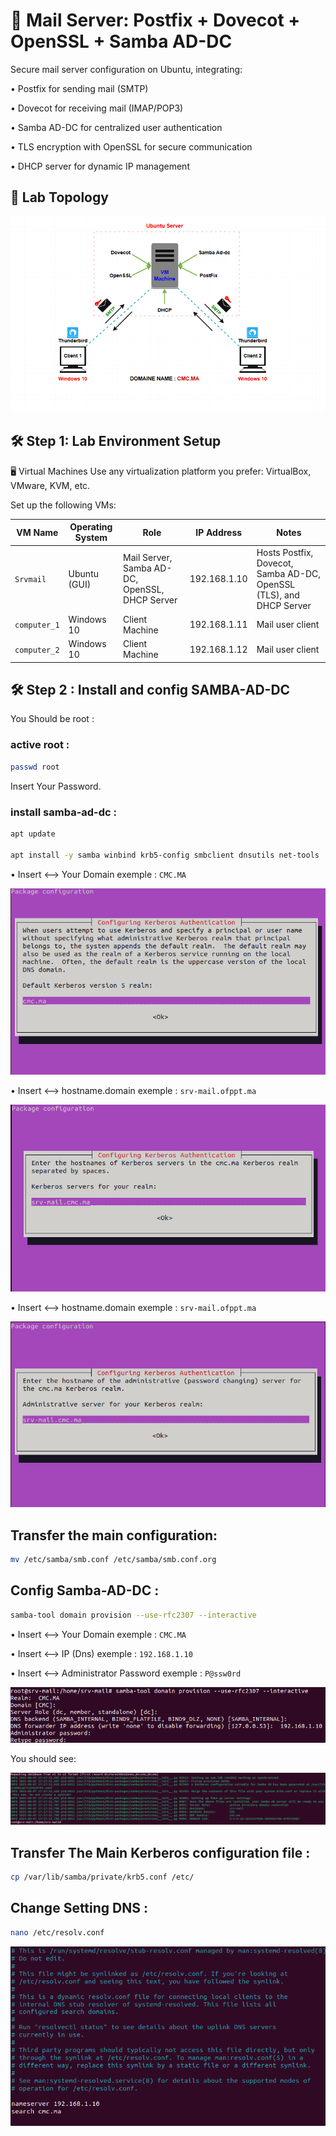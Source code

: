 # 📧 Mail Server: Postfix + Dovecot + OpenSSL + Samba AD-DC
Secure mail server configuration on Ubuntu, integrating:

• Postfix for sending mail (SMTP)

• Dovecot for receiving mail (IMAP/POP3)

• Samba AD-DC for centralized user authentication

• TLS encryption with OpenSSL for secure communication

• DHCP server for dynamic IP management

## 🧪 Lab Topology
![Lab Setup](images/pic_srvmail.png)

## 🛠 Step 1: Lab Environment Setup
🖥️ Virtual Machines
Use any virtualization platform you prefer: VirtualBox, VMware, KVM, etc.

Set up the following VMs:

| VM Name      | Operating System | Role                                           | IP Address   | Notes                                                                   |
| ------------ | ---------------- | ---------------------------------------------- | ------------ | ----------------------------------------------------------------------- |
| `Srvmail`    | Ubuntu (GUI)     | Mail Server, Samba AD-DC, OpenSSL, DHCP Server | 192.168.1.10 | Hosts Postfix, Dovecot, Samba AD-DC, OpenSSL (TLS), and DHCP Server |
| `computer_1` | Windows 10       | Client Machine                                 | 192.168.1.11 | Mail user client                                                        |
| `computer_2` | Windows 10       | Client Machine                                 | 192.168.1.12 | Mail user client                                                        |

## 🛠 Step 2 : Install and config SAMBA-AD-DC

You Should be root :

### active root :
```bash
passwd root
```
Insert Your Password.

### install samba-ad-dc :
```bash
apt update

apt install -y samba winbind krb5-config smbclient dnsutils net-tools
```
• Insert <--> Your Domain exemple : `CMC.MA`

![Step](images/step1.png)

• Insert <--> hostname.domain exemple : `srv-mail.ofppt.ma`

![Step](images/step2.png)

• Insert <--> hostname.domain exemple : `srv-mail.ofppt.ma`

![Step](images/step3.png)

## Transfer the main configuration:

```bash
mv /etc/samba/smb.conf /etc/samba/smb.conf.org
```

## Config Samba-AD-DC :

```bash
samba-tool domain provision --use-rfc2307 --interactive
```

• Insert <--> Your Domain exemple : `CMC.MA`

• Insert <--> IP (Dns) exemple : `192.168.1.10`

• Insert <--> Administrator Password exemple : `P@ssw0rd`

![Step](images/step4.png)

You should see: 

![Step](images/step5.png)

## Transfer The Main Kerberos configuration file :

```bash
cp /var/lib/samba/private/krb5.conf /etc/
```

## Change Setting DNS :

```bash
nano /etc/resolv.conf
```
![Step](images/step7.png)
